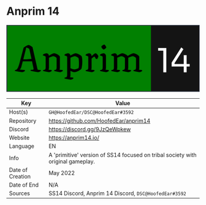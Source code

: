 # Anprim 14

![LOGO](logo.png)

| Key  | Value |
| ------------- | ------------- |
| Host(s) | `GH@HoofedEar/DSC@HoofedEar#3592` |
| Repository  | https://github.com/HoofedEar/anprim14 |
| Discord  | https://discord.gg/9JzQeWpkew |
| Website | https://anprim14.io/ |
| Language | EN |
| Info | A 'primitive' version of SS14 focused on tribal society with original gameplay. |
| Date of Creation | May 2022 |
| Date of End |  N/A |
| Sources | SS14 Discord, Anprim 14 Discord, `DSC@HoofedEar#3592` |